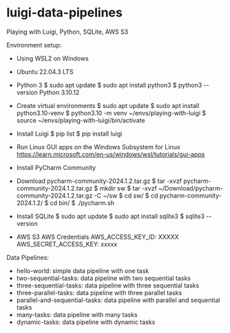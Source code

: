 # luigi-data-pipelines
Playing with Luigi, Python, SQLite, AWS S3

Environment setup:
- Using WSL2 on Windows
- Ubuntu 22.04.3 LTS

- Python 3
$ sudo apt update
$ sudo apt install python3
$ python3 --version
Python 3.10.12

- Create virtual environments
$ sudo apt update
$ sudo apt install python3.10-venv
$ python3.10 -m venv ~/envs/playing-with-luigi
$ source ~/envs/playing-with-luigi/bin/activate

- Install Luigi
$ pip list
$ pip install luigi

- Run Linux GUI apps on the Windows Subsystem for Linux
https://learn.microsoft.com/en-us/windows/wsl/tutorials/gui-apps

- Install PyCharm Community
- Download pycharm-community-2024.1.2.tar.gz
$ tar -xvzf pycharm-community-2024.1.2.tar.gz
$ mkdir sw
$ tar -xvzf ~/Download/pycharm-community-2024.1.2.tar.gz -C ~/sw
$ cd sw/
$ cd pycharm-community-2024.1.2/
$ cd bin/
$ ./pycharm.sh

- Install SQLite
$ sudo apt update
$ sudo apt install sqlite3
$ sqlite3 --version

- AWS S3
AWS Credentials
AWS_ACCESS_KEY_ID: XXXXX
AWS_SECRET_ACCESS_KEY: xxxxx

Data Pipelines:
- hello-world: simple data pipeline with one task
- two-sequential-tasks: data pipeline with two sequential tasks
- three-sequential-tasks: data pipeline with three sequential tasks
- three-parallel-tasks: data pipeline with three parallel tasks
- parallel-and-sequential-tasks: data pipeline with parallel and sequential tasks
- many-tasks: data pipeline with many tasks
- dynamic-tasks: data pipeline with dynamic tasks
